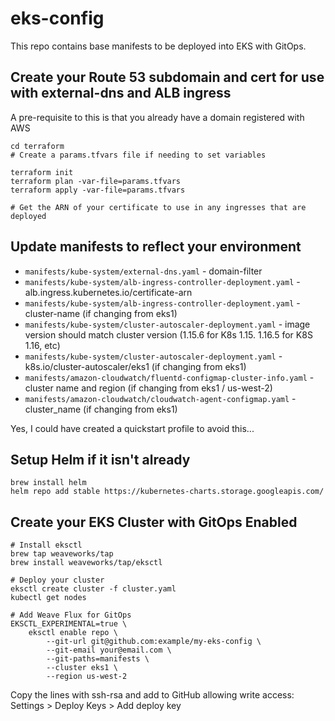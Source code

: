 # eks-config

This repo contains base manifests to be deployed into EKS with GitOps.

## Create your Route 53 subdomain and cert for use with external-dns and ALB ingress

A pre-requisite to this is that you already have a domain registered with AWS

```
cd terraform
# Create a params.tfvars file if needing to set variables

terraform init
terraform plan -var-file=params.tfvars
terraform apply -var-file=params.tfvars

# Get the ARN of your certificate to use in any ingresses that are deployed
```

## Update manifests to reflect your environment

* `manifests/kube-system/external-dns.yaml` - domain-filter
* `manifests/kube-system/alb-ingress-controller-deployment.yaml` - alb.ingress.kubernetes.io/certificate-arn
* `manifests/kube-system/alb-ingress-controller-deployment.yaml` - cluster-name (if changing from eks1)
* `manifests/kube-system/cluster-autoscaler-deployment.yaml` - image version should match cluster version (1.15.6 for K8s 1.15. 1.16.5 for K8S 1.16, etc)
* `manifests/kube-system/cluster-autoscaler-deployment.yaml` - k8s.io/cluster-autoscaler/eks1 (if changing from eks1)
* `manifests/amazon-cloudwatch/fluentd-configmap-cluster-info.yaml` - cluster name and region (if changing from eks1 / us-west-2)
* `manifests/amazon-cloudwatch/cloudwatch-agent-configmap.yaml` - cluster_name (if changing from eks1)

Yes, I could have created a quickstart profile to avoid this...

## Setup Helm if it isn't already

```
brew install helm
helm repo add stable https://kubernetes-charts.storage.googleapis.com/
```

## Create your EKS Cluster with GitOps Enabled

```
# Install eksctl
brew tap weaveworks/tap
brew install weaveworks/tap/eksctl

# Deploy your cluster
eksctl create cluster -f cluster.yaml
kubectl get nodes

# Add Weave Flux for GitOps
EKSCTL_EXPERIMENTAL=true \
    eksctl enable repo \
        --git-url git@github.com:example/my-eks-config \
        --git-email your@email.com \
        --git-paths=manifests \
        --cluster eks1 \
        --region us-west-2

```

Copy the lines with ssh-rsa and add to GitHub allowing write access: Settings > Deploy Keys > Add deploy key
